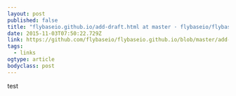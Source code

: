 ```yaml
---
layout: post 
published: false 
title: "flybaseio.github.io/add-draft.html at master · flybaseio/flybaseio.github.io" 
date: 2015-11-03T07:50:22.729Z 
link: https://github.com/flybaseio/flybaseio.github.io/blob/master/add-draft.html 
tags:
  - links
ogtype: article 
bodyclass: post 
---
```


test